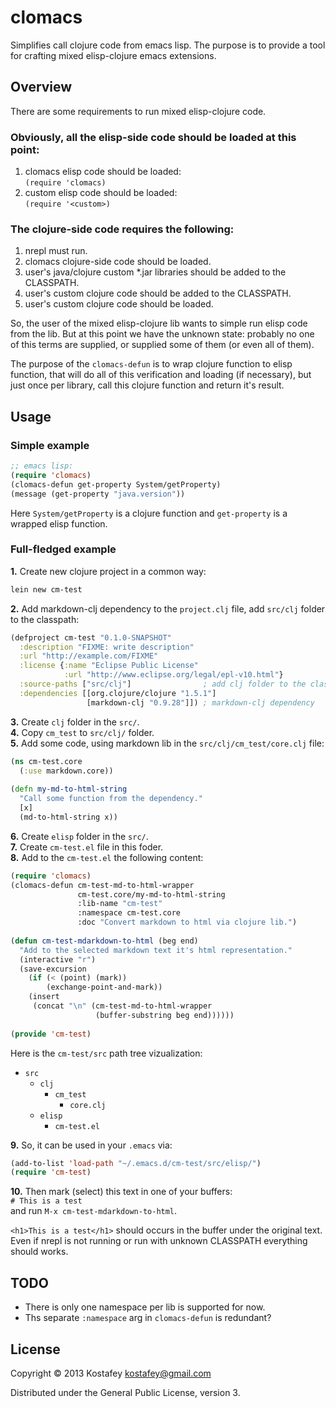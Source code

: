 # clomacs

Simplifies call clojure code from emacs lisp. The purpose is to provide a tool
for crafting mixed elisp-clojure emacs extensions.

## Overview
There are some requirements to run mixed elisp-clojure code.

### Obviously, all the elisp-side code should be loaded at this point:

1. clomacs elisp code should be loaded:<br/>
   `(require 'clomacs)`
2. custom elisp code should be loaded:<br/>
   `(require '<custom>)`

### The clojure-side code requires the following:

1. nrepl must run.
2. clomacs clojure-side code should be loaded.
3. user's java/clojure custom *.jar libraries should be added to the
   CLASSPATH.
4. user's custom clojure code should be added to the CLASSPATH.
5. user's custom clojure code should be loaded.

So, the user of the mixed elisp-clojure lib wants to simple run elisp code
from the <custom> lib.  But at this point we have the unknown state: probably
no one of this terms are supplied, or supplied some of them (or even all of
them).

The purpose of the `clomacs-defun` is to wrap clojure function to elisp
function, that will do all of this verification and loading (if necessary), but
just once per library, call this clojure function and return it's result.


## Usage

### Simple example

```lisp
;; emacs lisp:
(require 'clomacs)
(clomacs-defun get-property System/getProperty)
(message (get-property "java.version"))
```

Here `System/getProperty` is a clojure function and `get-property` is a wrapped
elisp function.

### Full-fledged example

**1.** Create new clojure project in a common way:

```bash
lein new cm-test
```

**2.** Add markdown-clj dependency to the `project.clj` file, add `src/clj`
  folder to the classpath:

```clojure
(defproject cm-test "0.1.0-SNAPSHOT"
  :description "FIXME: write description"
  :url "http://example.com/FIXME"
  :license {:name "Eclipse Public License"
            :url "http://www.eclipse.org/legal/epl-v10.html"}
  :source-paths ["src/clj"]                ; add clj folder to the classpath
  :dependencies [[org.clojure/clojure "1.5.1"]
                 [markdown-clj "0.9.28"]]) ; markdown-clj dependency
```

**3.** Create `clj` folder in the `src/`.<br/>
**4.** Copy `cm_test` to `src/clj/` folder.<br/>
**5.** Add some code, using markdown lib in the `src/clj/cm_test/core.clj` file:

```clojure
(ns cm-test.core
  (:use markdown.core))
  
(defn my-md-to-html-string
  "Call some function from the dependency."
  [x]
  (md-to-html-string x))
```

**6.** Create `elisp` folder in the `src/`.<br/>
**7.** Create `cm-test.el` file in this foder.<br/>
**8.** Add to the `cm-test.el` the following content:

```lisp
(require 'clomacs)
(clomacs-defun cm-test-md-to-html-wrapper
               cm-test.core/my-md-to-html-string
               :lib-name "cm-test"
               :namespace cm-test.core
               :doc "Convert markdown to html via clojure lib.")
               
(defun cm-test-mdarkdown-to-html (beg end)
  "Add to the selected markdown text it's html representation."
  (interactive "r")
  (save-excursion
    (if (< (point) (mark))
        (exchange-point-and-mark))
    (insert
     (concat "\n" (cm-test-md-to-html-wrapper
                   (buffer-substring beg end))))))
                   
(provide 'cm-test)
```

Here is the `cm-test/src` path tree vizualization:
* `src`
   * `clj`
      * `cm_test`
         * `core.clj`
   * `elisp`
      * `cm-test.el`

**9.** So, it can be used in your `.emacs` via:

```lisp
(add-to-list 'load-path "~/.emacs.d/cm-test/src/elisp/")
(require 'cm-test)
```

**10.** Then mark (select) this text in one of your buffers: <br>
`# This is a test`<br>
and run `M-x cm-test-mdarkdown-to-html`.

`<h1>This is a test</h1>` should occurs in the buffer under the original text.
<br> Even if nrepl is not running or run with unknown CLASSPATH everything
should works.

## TODO

* There is only one namespace per lib is supported for now.
* Ths separate `:namespace` arg in `clomacs-defun` is redundant?

## License

Copyright © 2013 Kostafey <kostafey@gmail.com>

Distributed under the General Public License, version 3.
